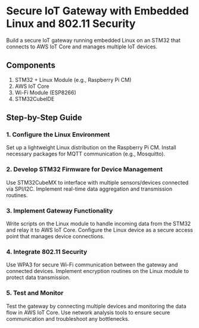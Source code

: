 # Secure IoT Gateway with Embedded Linux and 802.11 Security

Build a secure IoT gateway running embedded Linux on an STM32 that connects to AWS IoT Core and manages multiple IoT devices.

## Components

1. STM32 + Linux Module (e.g., Raspberry Pi CM)
2. AWS IoT Core
3. Wi-Fi Module (ESP8266)
4. STM32CubeIDE

## Step-by-Step Guide

### 1. Configure the Linux Environment

Set up a lightweight Linux distribution on the Raspberry Pi CM.
Install necessary packages for MQTT communication (e.g., Mosquitto).

### 2. Develop STM32 Firmware for Device Management

Use STM32CubeMX to interface with multiple sensors/devices connected via SPI/I2C.
Implement real-time data aggregation and transmission routines.

### 3. Implement Gateway Functionality

Write scripts on the Linux module to handle incoming data from the STM32 and relay it to AWS IoT Core.
Configure the Linux device as a secure access point that manages device connections.

### 4. Integrate 802.11 Security

Use WPA3 for secure Wi-Fi communication between the gateway and connected devices.
Implement encryption routines on the Linux module to protect data transmission.

### 5. Test and Monitor

Test the gateway by connecting multiple devices and monitoring the data flow in AWS IoT Core.
Use network analysis tools to ensure secure communication and troubleshoot any bottlenecks.
